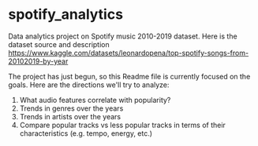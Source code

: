 # spotify_analytics
Data analytics project on Spotify music 2010-2019 dataset. Here is the dataset source and description https://www.kaggle.com/datasets/leonardopena/top-spotify-songs-from-20102019-by-year

The project has just begun, so this Readme file is currently focused on the goals. Here are the directions we'll try to analyze:
1. What audio features correlate with popularity? 
2. Trends in genres over the years 
3. Trends in artists over the years 
4. Compare popular tracks vs less popular tracks in terms of their characteristics (e.g. tempo, energy, etc.)
